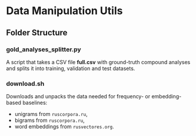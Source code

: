 # Data Manipulation Utils

## Folder Structure

### gold_analyses_splitter.py
A script that takes a CSV file **full.csv** with ground-truth compound analyses and splits it
into training, validation and test datasets.

### download.sh
Downloads and unpacks the data needed for frequency- or embedding-based 
baselines:
- unigrams from `ruscorpora.ru`,
- bigrams from `ruscorpora.ru`,
- word embeddings from `rusvectores.org`.